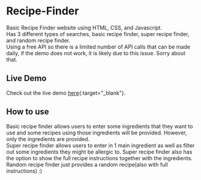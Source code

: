 # Recipe-Finder

Basic Recipe Finder website using HTML, CSS, and Javascript.  
Has 3 different types of searches, basic recipe finder, super recipe finder, and random recipe finder.  
Using a free API so there is a limited number of API calls that can be made daily, if the demo does not work, it is likely due to this issue. Sorry about that.


## Live Demo
Check out the live demo [here](https://ryanthec.github.io/Recipe-Finder/){:target="_blank"}.

## How to use
Basic recipe finder allows users to enter some ingredients that they want to use and some recipes using those ingredients will be provided. However, only the ingredients are provided.  
Super recipe finder allows users to enter in 1 main ingredient as well as filter out some ingredients they might be allergic to. Super recipe finder also has the option to show the full recipe instructions together with the ingredients.  
Random recipe finder just provides a random recipe(also with full instructions) :)  
